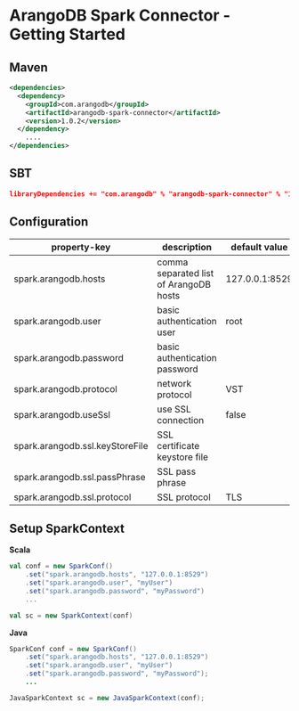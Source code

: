 # ArangoDB Spark Connector - Getting Started

## Maven

```XML
<dependencies>
  <dependency>
    <groupId>com.arangodb</groupId>
    <artifactId>arangodb-spark-connector</artifactId>
    <version>1.0.2</version>
  </dependency>
	....
</dependencies>
```

## SBT

```Json
libraryDependencies += "com.arangodb" % "arangodb-spark-connector" % "1.0.2"
```

## Configuration

| property-key              | description                            | default value  |
| ------------------------- | -------------------------------------- | -------------- |
| spark.arangodb.hosts            | comma separated list of ArangoDB hosts | 127.0.0.1:8529 |
| spark.arangodb.user             | basic authentication user              | root           |
| spark.arangodb.password         | basic authentication password          |                |
| spark.arangodb.protocol         | network protocol                       | VST            |
| spark.arangodb.useSsl           | use SSL connection                     | false          |
| spark.arangodb.ssl.keyStoreFile | SSL certificate keystore file          |                |
| spark.arangodb.ssl.passPhrase   | SSL pass phrase                        |                |
| spark.arangodb.ssl.protocol     | SSL protocol                           | TLS            |

## Setup SparkContext

**Scala**

```Scala
val conf = new SparkConf()
    .set("spark.arangodb.hosts", "127.0.0.1:8529")
    .set("spark.arangodb.user", "myUser")
    .set("spark.arangodb.password", "myPassword")
    ...

val sc = new SparkContext(conf)
```

**Java**

```Java
SparkConf conf = new SparkConf()
    .set("spark.arangodb.hosts", "127.0.0.1:8529")
    .set("spark.arangodb.user", "myUser")
    .set("spark.arangodb.password", "myPassword");
    ...

JavaSparkContext sc = new JavaSparkContext(conf);
```
